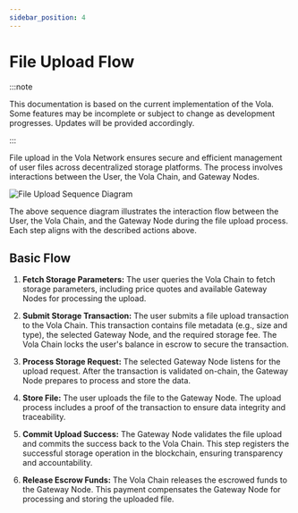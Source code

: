 ```yaml
---
sidebar_position: 4
---
```


# File Upload Flow

:::note

This documentation is based on the current implementation of the Vola. Some features may be incomplete or subject to change as development progresses. Updates will be provided accordingly.

:::

File upload in the Vola Network ensures secure and efficient management of user files across decentralized storage platforms. The process involves interactions between the User, the Vola Chain, and Gateway Nodes.

![File Upload Sequence Diagram](/diagrams/File-Upload-Sequence-Diagram.jpg)

The above sequence diagram illustrates the interaction flow between the User, the Vola Chain, and the Gateway Node during the file upload process. Each step aligns with the described actions above.

## Basic Flow

1. **Fetch Storage Parameters:**
   The user queries the Vola Chain to fetch storage parameters, including price quotes and available Gateway Nodes for processing the upload.

2. **Submit Storage Transaction:**
   The user submits a file upload transaction to the Vola Chain. This transaction contains file metadata (e.g., size and type), the selected Gateway Node, and the required storage fee. The Vola Chain locks the user's balance in escrow to secure the transaction.

3. **Process Storage Request:**
   The selected Gateway Node listens for the upload request. After the transaction is validated on-chain, the Gateway Node prepares to process and store the data.

4. **Store File:**
   The user uploads the file to the Gateway Node. The upload process includes a proof of the transaction to ensure data integrity and traceability.

5. **Commit Upload Success:**
   The Gateway Node validates the file upload and commits the success back to the Vola Chain. This step registers the successful storage operation in the blockchain, ensuring transparency and accountability.

6. **Release Escrow Funds:**
   The Vola Chain releases the escrowed funds to the Gateway Node. This payment compensates the Gateway Node for processing and storing the uploaded file.
